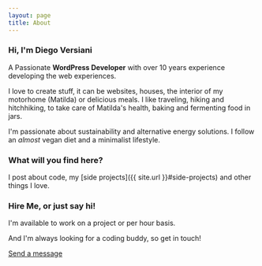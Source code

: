 ```yaml
---
layout: page
title: About
---
```


### Hi, I'm Diego Versiani


A Passionate **WordPress Developer** with over 10 years experience developing the web experiences.

I love to create stuff, it can be websites, houses, the interior of my motorhome (Matilda) or delicious meals. I like traveling, hiking and hitchhiking, to take care of Matilda's health, baking and fermenting food in jars.

I'm passionate about sustainability and alternative energy solutions. I follow an _almost_ vegan diet and a minimalist lifestyle.


### What will you find here?

I post about code, my [side projects]({{ site.url }}#side-projects) and other things I love.


### Hire Me, or just say hi!

I'm available to work on a project or per hour basis.

And I'm always looking for a coding buddy, so get in touch!

<a href="{{ site.url }}/contact/" class="button">Send a message</a>
